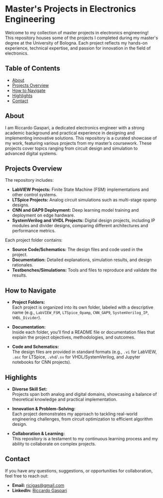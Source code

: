 # Master's Projects in Electronics Engineering

Welcome to my collection of master projects in electronics engineering! This repository houses some of the projects I completed during my master's degree at the University of Bologna. Each project reflects my hands-on experience, technical expertise, and passion for innovation in the field of electronics.

## Table of Contents

- [About](#about)
- [Projects Overview](#projects-overview)
- [How to Navigate](#how-to-navigate)
- [Highlights](#highlights)
- [Contact](#contact)

## About

I am Riccardo Gaspari, a dedicated electronics engineer with a strong academic background and practical experience in designing and implementing innovative solutions. This repository is a curated showcase of my work, featuring various projects from my master’s coursework. These projects cover topics ranging from circuit design and simulation to advanced digital systems.

## Projects Overview

The repository includes:

- **LabVIEW Projects:** Finite State Machine (FSM) implementations and other control systems.
- **LTSpice Projects:** Analog circuit simulations such as multi-stage opamp designs.
- **CNN and GAP9 Deployment:** Deep learning model training and deployment on edge hardware.
- **SystemVerilog and VHDL Projects:** Digital design projects, including IP modules and divider designs, comparing different architectures and performance metrics.

Each project folder contains:

- **Source Code/Schematics:** The design files and code used in the project.
- **Documentation:** Detailed explanations, simulation results, and design rationales.
- **Testbenches/Simulations:** Tools and files to reproduce and validate the results.

## How to Navigate

- **Project Folders:**  
  Each project is organized into its own folder, labeled with a descriptive name (e.g., `LabVIEW_FSM`, `LTSpice_Opamp`, `CNN_GAP9`, `SystemVerilog_IP`, `VHDL_Divider`).

- **Documentation:**  
  Inside each folder, you'll find a README file or documentation files that explain the project objectives, methodologies, and outcomes.

- **Code and Schematics:**  
  The design files are provided in standard formats (e.g., `.vi` for LabVIEW, `.asc` for LTSpice, `.vhd`/`.sv` for VHDL/SystemVerilog, and Jupyter notebooks for CNN projects).

## Highlights

- **Diverse Skill Set:**  
  Projects span both analog and digital domains, showcasing a balance of theoretical knowledge and practical implementation.

- **Innovation & Problem-Solving:**  
  Each project demonstrates my approach to tackling real-world engineering challenges, from circuit optimization to efficient algorithm design.

- **Collaboration & Learning:**  
  This repository is a testament to my continuous learning process and my ability to collaborate on complex projects.

## Contact

If you have any questions, suggestions, or opportunities for collaboration, feel free to reach out:

- **Email:** ricigas@gmail.com
- **LinkedIn:** [Riccardo Gaspari](https://www.linkedin.com/in/riccardo-gaspari-25a894254/)
